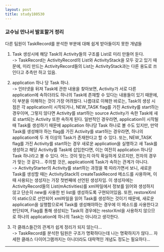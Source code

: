 ```yaml
---
layout: post
title: study180530
---
```


<h3>  교수님 만나서 발표할거 정리 </h3>

다른 팀원이 TaskRecord를 분석한 부분에 대해 쉽게 받아들이지 못한 개념들

1. Task 생성시에 해당 Task의 Activity들의 구조를 List로 미리 만들어 둔다.
<br />-> TaskRecord는 ActivityRecord의 List와 ActivityStack을 모두 갖고 있기 때문에, 미리 만드는 ActivityRecord들의 List는 ActivityStack과는 다른 용도로 쓰인다고 추측만 하고 있음.


2. application 하나 당 Task 하나.
<br />-> 인터넷을 뒤져 Task에 관한 내용을 찾아보면, Activity가 서로 다른 application에 속하더라도 하나의 Task에 존재할 수 있다는 내용들이 있기 때문에, 이 부분을 이해하는 것이 가장 어려웠다. 나름대로 이해한 바로는, Task의 생성 시점은 각 application이 시작되거나, NEW_TASK flag를 가진 Activity를 start하는 경우이며, 그렇지 않다면 Activity를 start하는 source Activity가 속한 Task에 새로 start되는 Activity 또한 속하게 된다.
일반적인 경우라면, application이 시작될 때 Task를 생성하기 때문에 application 하나당 Task 하나로 볼 수도 있지만, 만약 Task를 생성해야 하는 flag를 가진 Activity를 start하는 경우라면, 하나의 application에 두 개 이상의 Task가 존재한다고 할 수 있다.
또는, NEW_TASK flag를 가진 Activity를 start하는 경우 새로운 application을 실행하고 새 Task를 생성하고 해당 Activity를 Task에 삽입한다면, 이는 여전히 application 하나당 Task 하나라고 볼 수 있다. 어느 것이 맞는지 아직 확실하게 모르지만, 전자의 경우가 맞는 것 같다...
주의할 것은, application에 Task가 속하는 관계가 아니다.
<br />-> ActivityStarter의 Activity를 start하는 과정을 쭉 따라가면서 보니, 새로운 Task를 생성할 때는 ActivityStack의 createTaskRecord 메소드를 사용하며, 이 때 사용되는 생성자는 가장 첫번째에 선언된 생성자임. 이 생성자에는 ActivityRecord들의 List(mActivities)를 xml파일에서 정보를 읽어와 생성하지 않고 단순히 new를 사용한 빈 list를 생성하도록 구현되어있음. 또한, restoreXml이 static으로 선언되어 xml파일을 읽어 Task를 생성하는 것이기 때문에, 새로운 application을 실행함으로써 Task를 생성해야하는 경우에 이 메소드를 사용한다고 판단되며, Flag를 통해 생성되는 Task의 경우에는 restorXml을 사용하지 않으므로 하나의 application에 하나의 Task는 아니라고 생각한다. 

3. 각 클래스들간의 관계가 쉽게 정리가 되지 않는다...
<br />-> TaskRecord를 분석한 팀원은 구조가 명확하다는데 나는 명확하지가 않다... 자세한 클래스 다이어그램까지는 아니더라도 대략젹인 개념도 정도는 필요하다...

* * *
